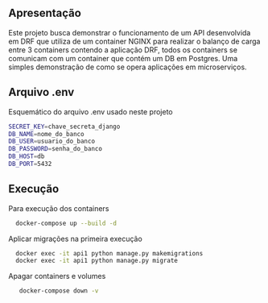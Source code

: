 ## Apresentação

Este projeto busca demonstrar o funcionamento de um API desenvolvida em DRF que utiliza de um container NGINX para realizar o balanço de carga entre 3 containers contendo a aplicação DRF, todos os containers se comunicam com um container que contém um DB em Postgres. Uma simples demonstração de como se opera aplicações em microserviços.

## Arquivo .env

Esquemático do arquivo .env usado neste projeto

```bash
SECRET_KEY=chave_secreta_django
DB_NAME=nome_do_banco
DB_USER=usuario_do_banco
DB_PASSWORD=senha_do_banco
DB_HOST=db
DB_PORT=5432
```

## Execução

Para execução dos containers

```bash
  docker-compose up --build -d
```

Aplicar migrações na primeira execução

```bash
  docker exec -it api1 python manage.py makemigrations
  docker exec -it api1 python manage.py migrate
```

Apagar containers e volumes

```bash
   docker-compose down -v  
```


